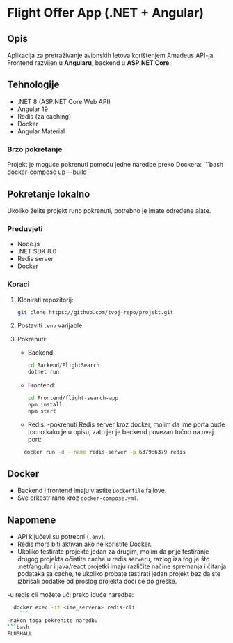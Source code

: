 # Flight Offer App (.NET + Angular)

## Opis
Aplikacija za pretraživanje avionskih letova korištenjem Amadeus API-ja.  
Frontend razvijen u **Angularu**, backend u **ASP.NET Core**.

## Tehnologije
- .NET 8 (ASP.NET Core Web API)
- Angular 19
- Redis (za caching)
- Docker
- Angular Material

### Brzo pokretanje

Projekt je moguće pokrenuti pomoću jedne naredbe preko Dockera:
    ```bash
    docker-compose up --build
    `

## Pokretanje lokalno

Ukoliko želite projekt runo pokrenuti, potrebno je imate određene alate.

### Preduvjeti
- Node.js
- .NET SDK 8.0
- Redis server
- Docker

### Koraci
1. Klonirati repozitorij:
    ```bash
    git clone https://github.com/tvoj-repo/projekt.git
    ```

2. Postaviti `.env` varijable.

3. Pokrenuti:
    - Backend:
      ```bash
      cd Backend/FlightSearch
      dotnet run
      ```
    - Frontend:
      ```bash
      cd Frontend/flight-search-app
      npm install
      npm start
      ```
    - Redis:
    -pokrenuti Redis server kroz docker, molim da ime porta bude tocno kako je u opisu, zato jer je beckend povezan točno na ovaj port:
    ```bash
      docker run -d --name redis-server -p 6379:6379 redis
      ```

## Docker
- Backend i frontend imaju vlastite `Dockerfile` fajlove.
- Sve orkestrirano kroz `docker-compose.yml`.

## Napomene
- API ključevi su potrebni (`.env`).
- Redis mora biti aktivan ako ne koristite Docker.
- Ukoliko testirate projekte jedan za drugim, molim da prije testiranje drugog projekta očistite cache u redis serveru, razlog iza tog je što .net/angular i java/react projetki imaju različite načine spremanja i čitanja podataka sa cache, te ukoliko probate testirati jedan projekt bez da ste izbrisali podatke od proslog projekta doći će do greške.

-u redis cli možete ući preko iduće naredbe:
  ```bash
    docker exec -it <ime_servera> redis-cli
      ```
-nakon toga pokrenite naredbu 
```bash 
FLUSHALL
```

